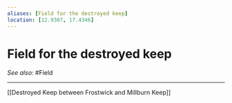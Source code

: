 ```yaml
---
aliases: [Field for the destroyed keep]
location: [12.9307, 17.4346]
---
```


# Field for the destroyed keep
*See also:* #Field 
___
[[Destroyed Keep between Frostwick and Millburn Keep]]